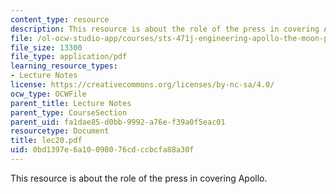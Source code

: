 ```yaml
---
content_type: resource
description: This resource is about the role of the press in covering Apollo.
file: /ol-ocw-studio-app/courses/sts-471j-engineering-apollo-the-moon-project-as-a-complex-system-spring-2007/0bd1397e6a10098076cdccbcfa88a30f_lec20.pdf
file_size: 13300
file_type: application/pdf
learning_resource_types:
- Lecture Notes
license: https://creativecommons.org/licenses/by-nc-sa/4.0/
ocw_type: OCWFile
parent_title: Lecture Notes
parent_type: CourseSection
parent_uid: fa1dae85-d0bb-9992-a76e-f39a0f5eac01
resourcetype: Document
title: lec20.pdf
uid: 0bd1397e-6a10-0980-76cd-ccbcfa88a30f
---
```

This resource is about the role of the press in covering Apollo.
